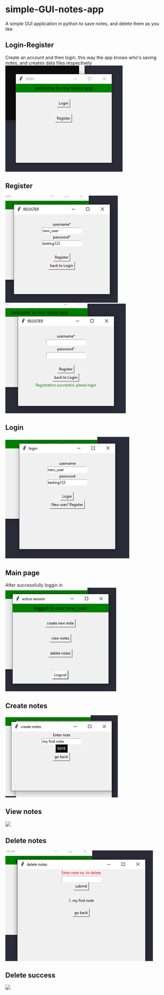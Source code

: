 # simple-GUI-notes-app
A simple GUI application in python to save notes, and delete them as you like

## Login-Register
Create an account and then login, this way the app knows who's saving notes, and creates data files respectively
![](tkinter_photos/1.png)

## Register
![](tkinter_photos/register_details.png)
![](tkinter_photos/register_success.png)

## Login
![](tkinter_photos/login_details.png)

## Main page
After successfully loggin in
![](tkinter_photos/login_view.png)

## Create notes
![](tkinter_photos/first_note.png)

## View notes
![](tkinter_photos/view_note.png)

## Delete notes
![](tkinter_photos/delete_note.png)

## Delete success
![](tkinter_photos/delete_success.png)
